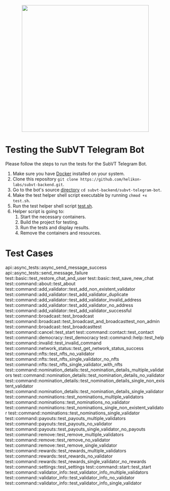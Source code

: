 <p align="center">
	<img width="400" src="https://raw.githubusercontent.com/helikon-labs/subvt/main/assets/design/logo/subvt_logo_blue.png">
</p>

# Testing the SubVT Telegram Bot

Please follow the steps to run the tests for the SubVT Telegram Bot.

1. Make sure you have [Docker](https://www.docker.com/) installed on your system.
2. Clone this repository `git clone https://github.com/helikon-labs/subvt-backend.git`.
3. Go to the bot's source [directory](.) `cd subvt-backend/subvt-telegram-bot`.
4. Make the test helper shell script executable by running `chmod +x test.sh`.
5. Run the test helper shell script [test.sh](./test.sh).
6. Helper script is going to:
   1. Start the necessary containers.
   2. Build the project for testing.
   3. Run the tests and display results.
   4. Remove the containers and resources.

# Test Cases

api::async_tests::async_send_message_success
api::async_tests::send_message_failure
test::basic::test_restore_chat_and_user
test::basic::test_save_new_chat
test::command::about::test_about
test::command::add_validator::test_add_non_existent_validator
test::command::add_validator::test_add_validator_duplicate
test::command::add_validator::test_add_validator_invalid_address
test::command::add_validator::test_add_validator_no_address
test::command::add_validator::test_add_validator_successful
test::command::broadcast::test_broadcast
test::command::broadcast::test_broadcast_and_broadcasttest_non_admin
test::command::broadcast::test_broadcasttest
test::command::cancel::test_start
test::command::contact::test_contact
test::command::democracy::test_democracy
test::command::help::test_help
test::command::invalid::test_invalid_command
test::command::network_status::test_get_network_status_success
test::command::nfts::test_nfts_no_validator
test::command::nfts::test_nfts_single_validator_no_nfts
test::command::nfts::test_nfts_single_validator_with_nfts
test::command::nomination_details::test_nomination_details_multiple_validators
test::command::nomination_details::test_nomination_details_no_validator
test::command::nomination_details::test_nomination_details_single_non_existent_validator
test::command::nomination_details::test_nomination_details_single_validator
test::command::nominations::test_nominations_multiple_validators
test::command::nominations::test_nominations_no_validator
test::command::nominations::test_nominations_single_non_existent_validator
test::command::nominations::test_nominations_single_validator
test::command::payouts::test_payouts_multiple_validators
test::command::payouts::test_payouts_no_validator
test::command::payouts::test_payouts_single_validator_no_payouts
test::command::remove::test_remove_multiple_validators
test::command::remove::test_remove_no_validator
test::command::remove::test_remove_single_validator
test::command::rewards::test_rewards_multiple_validators
test::command::rewards::test_rewards_no_validator
test::command::rewards::test_rewards_single_validator_no_rewards
test::command::settings::test_settings
test::command::start::test_start
test::command::validator_info::test_validator_info_multiple_validators
test::command::validator_info::test_validator_info_no_validator
test::command::validator_info::test_validator_info_single_validator
